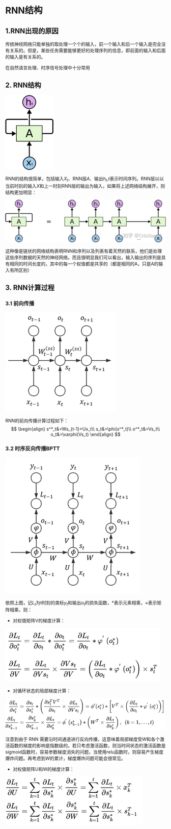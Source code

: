 # RNN结构

## 1.RNN出现的原因

传统神经网络只能单独的取处理一个个的输入，前一个输入和后一个输入是完全没有关系的。但是，某些任务需要能够更好的处理序列的信息，即前面的输入和后面的输入是有关系的。

在自然语言处理、时序信号处理中十分常用

## 2. RNN结构

<img src="../../img/v2-f6d91e2e4b918295023bb490793057ef_r.jpg" alt="v2-f6d91e2e4b918295023bb490793057ef_r" style="zoom: 33%;" />

RNN的结构很简单，包括输入$X_t$、RNN层$A$、输出$h_t$,$t$表示时间序列。RNN层以以当前时刻的输入$X$和上一时刻RNN层的输出为输入，如果将上述网络结构展开，则结构更加明显：

![preview](../../img/v2-b0326c567c7ea8ccea0f66a9bcbee133_r.jpg)

这种像是链状的网络结构表明RNN和序列以及列表有着天然的联系，他们是处理这些序列数据的天然的神经网络。而且很明显我们可以看出，输入输出的序列是具有相同的时间长度的，其中的每一个权值都是共享的（都是相同的A，只是A的输入有所区别）

## 3. RNN计算过程

### 3.1 前向传播

![img](../../img/v2-036d9f3729c7ddadc6e1b9561be1aea7_720w.png)

RNN的前向传播计算过程如下：
$$
\begin{align}
s^*_t&=Ws_{t-1}+Ux_t\\
s_t&=\phi(s^*_t)\\
o^*_t&=Vs_t\\
o_t&=\varphi(Vs_t)
\end{align}
$$


### 3.2 时序反向传播BPTT

![img](../../img/v2-3bc30e9a2d740fff417e47dcf7d636bc_720w.png)

依照上图，记$L_t$为t时刻的类标$y_t$和输出$o_t$的损失函数，$*$表示元素相乘，$\times$表示矩阵相乘，则：

- 对权值矩阵V的梯度计算：

![image-20210214220758438](../../img/image-20210214220758438.png)

- 对循环状态的局部梯度计算：

![image-20210214221634305](../../img/image-20210214221634305.png)

注意到由于 RNN 需要沿时间通道进行反向传播，这意味着局部梯度受$W$和各个激活函数的梯度的影响是指数级的。若只考虑激活函数，则当时间状态的激活函数是sigmoid函数时，容易参数梯度消失的问题，当使用relu函数时，则容易产生梯度爆炸问题。再考虑到$W$的累计，梯度爆炸问题可能会很常见。

- 对权值矩阵U和W的梯度计算：

![image-20210214221725316](../../img/image-20210214221725316.png)